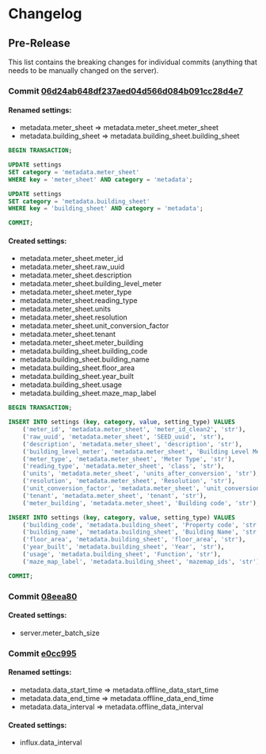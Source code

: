 # Changelog
## Pre-Release
This list contains the breaking changes for individual commits (anything that needs to be manually changed on the server).

### Commit [06d24ab648df237aed04d566d084b091cc28d4e7](https://github.com/ChristianAoC/energy-dashboard/commit/06d24ab648df237aed04d566d084b091cc28d4e7)
#### Renamed settings:
- metadata.meter_sheet => metadata.meter_sheet.meter_sheet
- metadata.building_sheet => metadata.building_sheet.building_sheet

```sql
BEGIN TRANSACTION;

UPDATE settings 
SET category = 'metadata.meter_sheet'
WHERE key = 'meter_sheet' AND category = 'metadata';

UPDATE settings 
SET category = 'metadata.building_sheet'
WHERE key = 'building_sheet' AND category = 'metadata';

COMMIT;
```

#### Created settings:
- metadata.meter_sheet.meter_id
- metadata.meter_sheet.raw_uuid
- metadata.meter_sheet.description
- metadata.meter_sheet.building_level_meter
- metadata.meter_sheet.meter_type
- metadata.meter_sheet.reading_type
- metadata.meter_sheet.units
- metadata.meter_sheet.resolution
- metadata.meter_sheet.unit_conversion_factor
- metadata.meter_sheet.tenant
- metadata.meter_sheet.meter_building
- metadata.building_sheet.building_code
- metadata.building_sheet.building_name
- metadata.building_sheet.floor_area
- metadata.building_sheet.year_built
- metadata.building_sheet.usage
- metadata.building_sheet.maze_map_label

```sql
BEGIN TRANSACTION;

INSERT INTO settings (key, category, value, setting_type) VALUES 
    ('meter_id', 'metadata.meter_sheet', 'meter_id_clean2', 'str'),
    ('raw_uuid', 'metadata.meter_sheet', 'SEED_uuid', 'str'),
    ('description', 'metadata.meter_sheet', 'description', 'str'),
    ('building_level_meter', 'metadata.meter_sheet', 'Building Level Meter', 'str'),
    ('meter_type', 'metadata.meter_sheet', 'Meter Type', 'str'),
    ('reading_type', 'metadata.meter_sheet', 'class', 'str'),
    ('units', 'metadata.meter_sheet', 'units_after_conversion', 'str'),
    ('resolution', 'metadata.meter_sheet', 'Resolution', 'str'),
    ('unit_conversion_factor', 'metadata.meter_sheet', 'unit_conversion_factor', 'str'),
    ('tenant', 'metadata.meter_sheet', 'tenant', 'str'),
    ('meter_building', 'metadata.meter_sheet', 'Building code', 'str');

INSERT INTO settings (key, category, value, setting_type) VALUES 
    ('building_code', 'metadata.building_sheet', 'Property code', 'str'),
    ('building_name', 'metadata.building_sheet', 'Building Name', 'str'),
    ('floor_area', 'metadata.building_sheet', 'floor_area', 'str'),
    ('year_built', 'metadata.building_sheet', 'Year', 'str'),
    ('usage', 'metadata.building_sheet', 'Function', 'str'),
    ('maze_map_label', 'metadata.building_sheet', 'mazemap_ids', 'str');

COMMIT;
```

### Commit [08eea80](https://github.com/ChristianAoC/energy-dashboard/commit/08eea8041118c731f2ab4e85d505887d4b04c5a3)
#### Created settings:
- server.meter_batch_size

### Commit [e0cc995](https://github.com/ChristianAoC/energy-dashboard/commit/e0cc9956cdc2f143cc84fed77334df30352e08c4)
#### Renamed settings:
- metadata.data_start_time => metadata.offline_data_start_time
- metadata.data_end_time => metadata.offline_data_end_time
- metadata.data_interval => metadata.offline_data_interval

#### Created settings:
- influx.data_interval